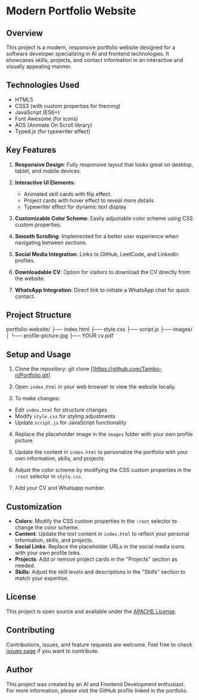 # Modern Portfolio Website

## Overview

This project is a modern, responsive portfolio website designed for a software developer specializing in AI and frontend technologies. It showcases skills, projects, and contact information in an interactive and visually appealing manner.

## Technologies Used

- HTML5
- CSS3 (with custom properties for theming)
- JavaScript (ES6+)
- Font Awesome (for icons)
- AOS (Animate On Scroll library)
- Typed.js (for typewriter effect)

## Key Features

1. **Responsive Design**: Fully responsive layout that looks great on desktop, tablet, and mobile devices.

2. **Interactive UI Elements**: 
   - Animated skill cards with flip effect.
   - Project cards with hover effect to reveal more details
   - Typewriter effect for dynamic text display

3. **Customizable Color Scheme**: Easily adjustable color scheme using CSS custom properties.

4. **Smooth Scrolling**: Implemented for a better user experience when navigating between sections.

5. **Social Media Integration**: Links to GitHub, LeetCode, and LinkedIn profiles.

6. **Downloadable CV**: Option for visitors to download the CV directly from the website.

7. **WhatsApp Integration**: Direct link to initiate a WhatsApp chat for quick contact.

## Project Structure

portfolio-website/
├── index.html
├── style.css
├── script.js
├── images/
│   └── profile-picture.jpg
├── YOUR cv.pdf


## Setup and Usage

1. Clone the repository:
 git clone [[https://github.com/Tamiko-n/Portfolio.git]

2. Open `index.html` in your web browser to view the website locally.

3. To make changes:
- Edit `index.html` for structure changes
- Modify `style.css` for styling adjustments
- Update `script.js` for JavaScript functionality

4. Replace the placeholder image in the `images` folder with your own profile picture.

5. Update the content in `index.html` to personalize the portfolio with your own information, skills, and projects.

6. Adjust the color scheme by modifying the CSS custom properties in the `:root` selector in `style.css`.

7. Add your CV and Whatsapp number. 

## Customization

- **Colors**: Modify the CSS custom properties in the `:root` selector to change the color scheme.
- **Content**: Update the text content in `index.html` to reflect your personal information, skills, and projects.
- **Social Links**: Replace the placeholder URLs in the social media icons with your own profile links.
- **Projects**: Add or remove project cards in the "Projects" section as needed.
- **Skills**: Adjust the skill levels and descriptions in the "Skills" section to match your expertise.

## License

This project is open source and available under the [APACHE License](LICENSE).

## Contributing

Contributions, issues, and feature requests are welcome. Feel free to check [issues page](https://github.com/Tamiko-n/portfolio/issues) if you want to contribute.

## Author

This project was created by an AI and Frontend Development enthusiast. For more information, please visit the GitHub profile linked in the portfolio.
   
